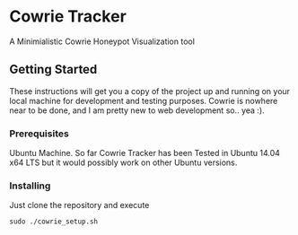 # Cowrie Tracker
A Minimialistic Cowrie Honeypot Visualization tool

## Getting Started

These instructions will get you a copy of the project up and running on your local machine for development and testing purposes.
Cowrie is nowhere near to be done, and I am pretty new to web development so.. yea :).

### Prerequisites
Ubuntu Machine. So far Cowrie Tracker has been Tested in Ubuntu 14.04 x64 LTS but it would possibly work on other Ubuntu versions.

### Installing

Just clone the repository and execute
```
sudo ./cowrie_setup.sh
```


